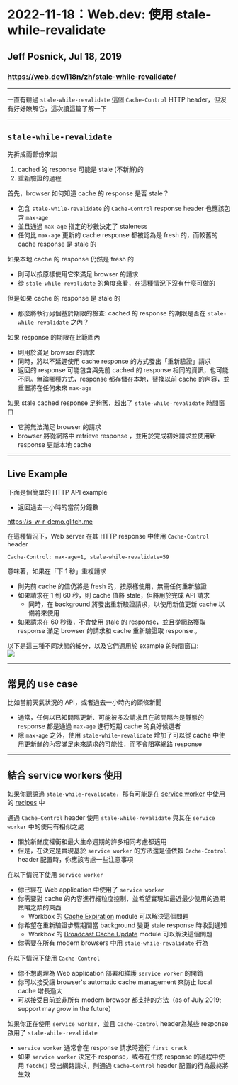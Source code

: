 # 2022-11-18：Web.dev: 使用 stale-while-revalidate
## Jeff Posnick, Jul 18, 2019
### https://web.dev/i18n/zh/stale-while-revalidate/

---------------------------------------

一直有聽過 `stale-while-revalidate` 這個 `Cache-Control` HTTP header，但沒有好好瞭解它，這次讀這篇了解一下

---------------------------------------

## `stale-while-revalidate`  
先拆成兩部份來談
1. cached 的 response 可能是 stale (不新鮮)的
2. 重新驗證的過程

首先，browser 如何知道 cache 的 response 是否 stale？
- 包含 `stale-while-revalidate` 的 `Cache-Control` response header 也應該包含 `max-age`
- 並且通過 `max-age` 指定的秒數決定了 staleness
- 任何比 `max-age` 更新的 cache response 都被認為是 fresh 的，而較舊的 cache response 是 stale 的

如果本地 cache 的 response 仍然是 fresh 的
- 則可以按原樣使用它來滿足 browser 的請求
- 從 `stale-while-revalidate` 的角度來看，在這種情況下沒有什麼可做的

但是如果 cache 的 response 是 stale 的
- 那麼將執行另個基於期限的檢查: cached 的 response 的期限是否在 `stale-while-revalidate` 之內？


如果 response 的期限在此範圍內
- 則用於滿足 browser 的請求
- 同時，將以不延遲使用 cache response 的方式發出「重新驗證」請求
- 返回的 response 可能包含與先前 cached 的 response 相同的資訊，也可能不同。無論哪種方式，response 都存儲在本地，替換以前 cache 的內容，並重置將在任何未來 `max-age`


如果 stale cached response 足夠舊，超出了 `stale-while-revalidate` 時間窗口
- 它將無法滿足 browser 的請求
- browser 將從網路中 retrieve response ，並用於完成初始請求並使用新 response 更新本地 cache

---------------------------------------

## Live Example
下面是個簡單的 HTTP API example
- 返回過去一小時的當前分鐘數

https://s-w-r-demo.glitch.me


在這種情況下，Web server 在其 HTTP response 中使用 `Cache-Control` header
```
Cache-Control: max-age=1, stale-while-revalidate=59
```

意味著，如果在「下 1 秒」重複請求
- 則先前 cache 的值仍將是 fresh 的，按原樣使用，無需任何重新驗證
- 如果請求在 1 到 60 秒，則 cache 值將 stale，但將用於完成 API 請求
  - 同時，在 background 將發出重新驗證請求，以使用新值更新 cache 以備將來使用
- 如果請求在 60 秒後，不會使用 stale 的 response，並且從網路獲取 response 滿足 browser 的請求和 cache 重新驗證取 response 。

以下是這三種不同狀態的細分，以及它們適用於 example 的時間窗口:  
![](https://web-dev.imgix.net/image/admin/C8lg2FSEqhTKR6WmYky3.svg)  

---------------------------------------

## 常見的 use case
比如當前天氣狀況的 API，或者過去一小時內的頭條新聞
- 通常，任何以已知間隔更新、可能被多次請求且在該間隔內是靜態的 response 都是通過 `max-age` 進行短期 cache 的良好候選者
- 除 `max-age` 之外，使用 `stale-while-revalidate` 增加了可以從 cache 中使用更新鮮的內容滿足未來請求的可能性，而不會阻塞網路 response

---------------------------------------

## 結合 service workers 使用
如果你聽說過 `stale-while-revalidate`，那有可能是在 [service worker](https://web.dev/offline-cookbook/#stale-while-revalidate) 中使用的 [recipes](https://web.dev/service-workers-cache-storage/) 中


通過 `Cache-Control` header 使用 `stale-while-revalidate` 與其在 `service worker` 中的使用有相似之處
- 關於新鮮度權衡和最大生命週期的許多相同考慮都適用
- 但是，在決定是實現基於 `service worker` 的方法還是僅依賴 `Cache-Control` header 配置時，你應該考慮一些注意事項

在以下情況下使用 `service worker`
- 你已經在 Web application 中使用了 `service worker`
- 你需要對 cache 的內容進行細粒度控制，並希望實現如最近最少使用的過期策略之類的東西
  - Workbox 的 [Cache Expiration](https://developer.chrome.com/docs/workbox/modules/workbox-expiration/) module 可以解決這個問題
- 你希望在重新驗證步驟期間當 background 變更 stale response 時收到通知
  - Workbox 的 [Broadcast Cache Update](https://developer.chrome.com/docs/workbox/modules/workbox-broadcast-update/) module 可以解決這個問題
- 你需要在所有 modern browsers 中用 `stale-while-revalidate` 行為


在以下情況下使用 `Cache-Control`
- 你不想處理為 Web application 部署和維護 `service worker` 的開銷
- 你可以接受讓 browser's automatic cache management 來防止 local cache 增長過大
- 可以接受目前並非所有 modern browser 都支持的方法（as of July 2019; support may grow in the future）

如果你正在使用 `service worker`，並且 `Cache-Control` header為某些 response 啟用了 `stale-while-revalidate`
- `service worker` 通常會在 response 請求時進行 `first crack`
- 如果 `service worker` 決定不 response，或者在生成 response 的過程中使用 `fetch()` 發出網路請求，則通過 `Cache-Control` header 配置的行為最終將生效
